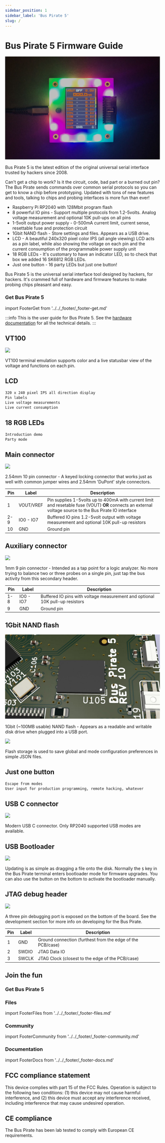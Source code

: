 ```yaml
---
sidebar_position: 1
sidebar_label: 'Bus Pirate 5'
slug: /
---
```


# Bus Pirate 5 Firmware Guide

![](./img/bp5rev10-lit-black2.jpg)

Bus Pirate 5 is the latest edition of the original universal serial interface trusted by hackers since 2008.

Can't get a chip to work? Is it the circuit, code, bad part or a burned out pin? The Bus Pirate sends commands over common serial protocols so you can get to know a chip before prototyping. Updated with tons of new features and tools, talking to chips and probing interfaces is more fun than ever!

- Raspberry Pi RP2040 with 128Mbit program flash
- 8 powerful IO pins - Support multiple protocols from 1.2-5volts. Analog voltage measurement and optional 10K pull-ups on all pins
- 1-5volt output power supply - 0-500mA current limit, current sense, resettable fuse and protection circuit
- 1Gbit NAND flash - Store settings and files. Appears as a USB drive.
- LCD - A beautiful 240x320 pixel color IPS (all angle viewing) LCD acts as a pin label, while also showing the voltage on each pin and the current consumption of the programmable power supply unit
- 18 RGB LEDs - It's customary to have an indicator LED, so to check that box we added 16 SK6812 RGB LEDs.
- Just one button - 16 party LEDs but just one button!

Bus Pirate 5 is the universal serial interface tool designed by hackers, for hackers. It's crammed full of hardware and firmware features to make probing chips pleasant and easy.

### Get Bus Pirate 5
import FooterGet from '../../_footer/_footer-get.md'

<FooterGet/>

:::info
This is the user guide for Bus Pirate 5. See the [hardware documentation](https://hardware.buspirate.com/) for all the technical details.
:::

## VT100 

![](./img/teraterm-done.png)

VT100 terminal emulation supports color and a live statusbar view of the voltage and functions on each pin.

## LCD

    320 x 240 pixel IPS all direction display
    Pin labels
    Live voltage measurements
    Live current consumption

## 18 RGB LEDs

    Introduction demo
    Party mode

## Main connector
![](./img/bp5-connectors.jpg)

2.54mm 10 pin connector - A keyed locking connector that works just as well with common jumper wires and 2.54mm 'DuPont' style connectors.

|Pin|Label|Description|
|-|-|-|
|1|VOUT/VREF|Pin supplies 1-5volts up to 400mA with current limit and resetable fuse (VOUT) **OR** connects an external voltage source to the Bus Pirate IO interface|
|2-9|IO0 - IO7|Buffered IO pins 1.2-5volt output with voltage measurement and optional 10K pull-up resistors|
|10|GND| Ground pin|

## Auxiliary connector

![](./img/bp5-aux.jpg)

1mm 9 pin connector - Intended as a tap point for a logic analyzer. No more trying to balance two or three probes on a single pin, just tap the bus activity from this secondary header.

|Pin|Label|Description|
|-|-|-|
|1-8|IO0 - IO7|Buffered IO pins with voltage measurement and optional 10K pull-up resistors|
|9|GND| Ground pin|

## 1Gbit NAND flash

![](./img/bp5rev10-nand.jpg)

1Gbit (~100MB usable) NAND flash - Appears as a readable and writable disk drive when plugged into a USB port. 

![](./img/json-config.png)

Flash storage is used to save global and mode configuration preferences in simple JSON files. 

## Just one button

    Escape from modes
    User input for production programming, remote hacking, whatever

## USB C connector
![](./img/bp5-usbc.jpg)

Modern USB C connector. Only RP2040 supported USB modes are available.

## USB Bootloader

![](./img/bp5-back.jpg)

Updating is as simple as dragging a file onto the disk. Normally the ```$``` key in the Bus Pirate terminal enters bootloader mode for firmware upgrades. You can also use the button on the bottom to activate the bootloader manually. 

## JTAG debug header
![](./img/bp5-debug.jpg)

A three pin debugging port is exposed on the bottom of the board. See the development section for more info on developing for the Bus Pirate.

|Pin|Label|Description|
|-|-|-|
|1|GND|Ground connection (furthest from the edge of the PCB/case)|
|2|SWDIO|JTAG Data IO|
|3|SWCLK|JTAG Clock (closest to the edge of the PCB/case)|

## Join the fun

### Get Bus Pirate 5

<FooterGet/>

### Files
import FooterFiles from '../../_footer/_footer-files.md'

<FooterFiles/>

### Community
import FooterCommunity from '../../_footer/_footer-community.md'

<FooterCommunity/>

### Documentation
import FooterDocs from '../../_footer/_footer-docs.md' 

<FooterDocs/>

## FCC compliance statement
This device complies with part 15 of the FCC Rules. Operation is subject to the following two conditions: (1) this device may not cause harmful interference, and (2) this device must accept any interference received, including interference that may cause undesired operation.

## CE compliance
The Bus Pirate has been lab tested to comply with European CE requirements.




